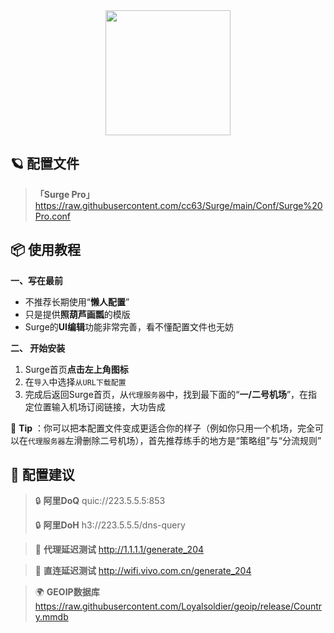 <div align="center">
 <img src="https://raw.githubusercontent.com/cc63/Surge/main/Module/Surge.png" width="200">
</div>

## 🪐 配置文件
> **「Surge Pro」** https://raw.githubusercontent.com/cc63/Surge/main/Conf/Surge%20Pro.conf

## 📦 使用教程

**一、写在最前**

- 不推荐长期使用“**懒人配置**”
- 只是提供**照葫芦画瓢**的模版
- Surge的**UI编辑**功能非常完善，看不懂配置文件也无妨


**二、 开始安装**

1. Surge首页**点击左上角图标**
2. 在`导入`中选择`从URL下载配置`
4. 完成后返回Surge首页，从`代理服务器`中，找到最下面的“**一/二号机场**”，在指定位置输入机场订阅链接，大功告成

🔔 **Tip** ：你可以把本配置文件变成更适合你的样子（例如你只用一个机场，完全可以在`代理服务器`左滑删除二号机场），首先推荐练手的地方是“策略组”与“分流规则”

## 🧩 配置建议

>  🔒 **阿里DoQ** quic://223.5.5.5:853
> 
>  🔒 **阿里DoH** h3://223.5.5.5/dns-query

>  🛜 **代理延迟测试** http://1.1.1.1/generate_204

>  🛜 **直连延迟测试** http://wifi.vivo.com.cn/generate_204

>  🌍 **GEOIP数据库** https://raw.githubusercontent.com/Loyalsoldier/geoip/release/Country.mmdb
